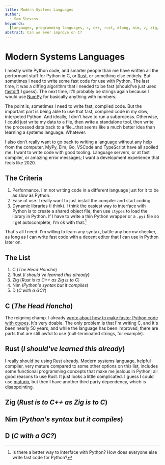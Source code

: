 ```yaml
---
title: Modern Systems Languages
author:
  - Sam Stevens
keywords:
  [languages, programming languages, c, c++, rust, dlang, nim, v, zig, ziglang]
abstract: Can we ever improve on C?
---
```


# Modern Systems Languages

I mostly write Python code, and smarter people than me have written all the performant stuff for Python in C, or [Rust](https://github.com/huggingface/tokenizers), or something else entirely.
But sometimes I need to write some fast code for use with Python.
The last time, it was a diffing algorithm that I needed to be fast (should've just used [fastdiff](https://github.com/syrusakbary/fastdiff) I guess).
The next time, it'll probably be strings again because I would use [NumPy](https://numpy.org/) for basically anything with numbers.

The point is, sometimes I need to write fast, compiled code.
But the important part is being able to use that fast, compiled code in my slow, interpeted Python.
And ideally, I don't have to run a subprocess.
Otherwise, I could just write my data to a file, then write a standalone tool, then write the processed data back to a file...that seems like a much better idea than learning a systems language.
Whatever.

I also don't really want to go back to writing a language without any help from the computer.
MyPy, Elm, Go, VSCode and TypeScript have all spoiled me.
I want to write code with good tooling.
Language servers, or at fast compiler, or amazing error messages; I want a development experience that feels like 2020.

## The Criteria

1. Performance. I'm not writing code in a different language just for it to be as slow as Python.
2. Ease of use. I really want to just install the compiler and start coding.
3. Dynamic libraries (I think). I think the easiest way to interface with Python is to create a shared object file, then use `ctypes` to load the library in Python. If I have to write a thin Python wrapper or a `.pyi` file so I get autocomplete, I'm ok with that.[^improvement?]

That's all I need. I'm willing to learn any syntax, battle any borrow checker, as long as I can write fast code with a decent editor that I can use in Python later on.

[^improvement?]: Is there a better way to interface with Python? How does everyone else write fast code for Python?

## The List

1. C (_The Head Honcho_)
2. Rust (_I should've learned this already_)
3. Zig (_Rust is to C++ as Zig is to C_)
4. Nim (_Python's syntax but it compiles_)
5. D (_C with a GC?_)

## C (_The Head Honcho_)

The reigning champ. I already [wrote about how to make faster Python code with ctypes](https://samuelstevens.me/writing/optimizing-python-code-with-ctypes).
It's very doable.
The only problem is that I'm writing C, and it's been nearly 50 years, and while the language has been improved, there are parts that are still awful to use (null-terminated strings, for example).

## Rust (_I should've learned this already_)

I really should be using Rust already.
Modern systems language, helpful compiler, very mature compared to some other options on this list, includes some functional programming concepts that make me jealous in Python; all good reasons to use Rust.
It just looks a little complicated.
I guess I could use [maturin](https://github.com/PyO3/maturin), but then I have another third party dependency, which is disappointing.

## Zig (_Rust is to C++ as Zig is to C_)

## Nim (_Python's syntax but it compiles_)

## D (_C with a GC?_)
